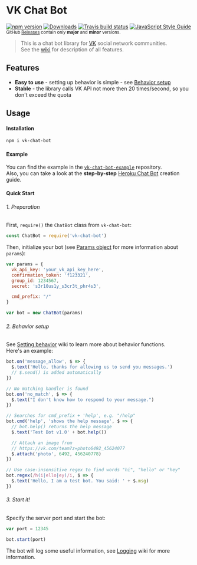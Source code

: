 # VK Chat Bot
[![npm version](https://img.shields.io/npm/v/vk-chat-bot.svg?style=flat-square)](https://www.npmjs.com/package/vk-chat-bot)
[![Downloads](https://img.shields.io/npm/dt/vk-chat-bot.svg?style=flat-square)](https://www.npmjs.com/package/vk-chat-bot)
[![Travis build status](https://img.shields.io/travis/sudoio/vk-chat-bot/master.svg?style=flat-square&logo=travis)](https://travis-ci.org/sudoio/vk-chat-bot)
[![JavaScript Style Guide](https://img.shields.io/badge/code_style-standard-brightgreen.svg?style=flat-square)](https://standardjs.com)    
<sub>GitHub [Releases](https://github.com/sudoio/vk-chat-bot/releases) contain only **major** and **minor** versions.</sub>

> This is a chat bot library for [VK](https://vk.com) social network communities.    
> See the [wiki](https://github.com/sudoio/vk-chat-bot/wiki) for description of all features.

## Features
- **Easy to use** - setting up behavior is simple - see [Behavior setup](#2-behavior-setup)
- **Stable** - the library calls VK API not more then 20 times/second, so you don't exceed the quota

## Usage
#### Installation
```bash
npm i vk-chat-bot
```

#### Example
You can find the example in the [`vk-chat-bot-example`](https://github.com/sudoio/vk-chat-bot-example) repository.    
Also, you can take a look at the **step-by-step** [Heroku Chat Bot](https://github.com/sudoio/vk-chat-bot/wiki/Heroku-Deploy-Guide) creation guide.

#### Quick Start
###### 1. Preparation
First, `require()` the `ChatBot` class from `vk-chat-bot`:
```js
const ChatBot = require('vk-chat-bot')
```

Then, initialize your bot (see [Params object](https://github.com/sudoio/vk-chat-bot/wiki/Chat-Bot#params-object) for more information about `params`):
```js
var params = {
  vk_api_key: 'your_vk_api_key_here',
  confirmation_token: 'f123321',
  group_id: 1234567,
  secret: 's3r10us1y_s3cr3t_phr4s3',

  cmd_prefix: "/"
}

var bot = new ChatBot(params)
```

###### 2. Behavior setup

See [Setting behavior](https://github.com/sudoio/vk-chat-bot/wiki/Chat-Bot#setting-behavior) wiki to learn more about behavior functions.   
Here's an example:
```js
bot.on('message_allow', $ => {
  $.text('Hello, thanks for allowing us to send you messages.')
  // $.send() is added automatically
})
```
```js
// No matching handler is found
bot.on('no_match', $ => {
  $.text("I don't know how to respond to your message.")
})
```
```js
// Searches for cmd_prefix + 'help', e.g. "/help"
bot.cmd('help', 'shows the help message', $ => {
  // bot.help() returns the help message
  $.text('Test Bot v1.0' + bot.help())

  // Attach an image from
  // https://vk.com/team?z=photo6492_45624077
  $.attach('photo', 6492, 456240778)
})
```
```js
// Use case-insensitive regex to find words "hi", "hello" or "hey"
bot.regex(/h(i|ello|ey)/i, $ => {
  $.text('Hello, I am a test bot. You said: ' + $.msg)
})
```

###### 3. Start it!
Specify the server port and start the bot:

```js
var port = 12345

bot.start(port)
```

The bot will log some useful information, see [Logging](https://github.com/sudoio/vk-chat-bot/wiki/Logging) wiki for more information.

